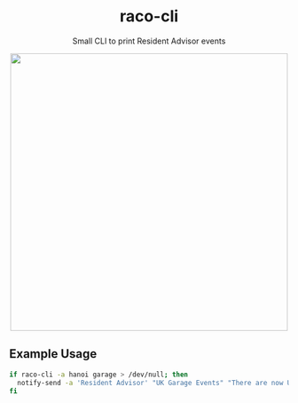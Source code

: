 <div align="center">
  <h1>raco-cli</h1>
  <p>Small CLI to print Resident Advisor events</p>
  <img src="https://github.com/diamondburned/raco-cli/assets/8463786/b9c58fb7-ebe4-4898-8d15-6338f0f5a34f" width="500" >
</div>

## Example Usage

```sh
if raco-cli -a hanoi garage > /dev/null; then
  notify-send -a 'Resident Advisor' "UK Garage Events" "There are now UK Garage shows in Hanoi!" 
fi
```

